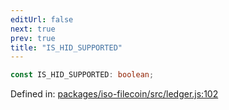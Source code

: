 ```yaml
---
editUrl: false
next: true
prev: true
title: "IS_HID_SUPPORTED"
---
```


```ts
const IS_HID_SUPPORTED: boolean;
```

Defined in: [packages/iso-filecoin/src/ledger.js:102](https://github.com/hugomrdias/filecoin/blob/main/packages/iso-filecoin/src/ledger.js#L102)
